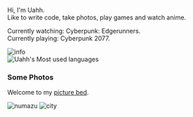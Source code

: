 Hi, I'm Uahh.  
Like to write code, take photos, play games and watch anime.  

Currently watching: Cyberpunk: Edgerunners.  
Currently playing: Cyberpunk 2077.  

![info](https://github-readme-stats.vercel.app/api?username=uahh&show_icons=true&theme=gotham&count_private=true)  
![Uahh's Most used languages](https://github-readme-stats.vercel.app/api/top-langs?username=Uahh&show_icons=true&count_private=true&theme=gotham&layout=compact)  

<h3>Some Photos</h3>  

Welcome to my [picture bed](https://500px.com.cn/uahh).

![numazu](jpg/numazu.jpg)
![city](jpg/city.jpg)


<!--
**Uahh/Uahh** is a ✨ _special_ ✨ repository because its `README.md` (this file) appears on your GitHub profile.

Here are some ideas to get you started:

- 🔭 I’m currently working on ...
- 🌱 I’m currently learning ...
- 👯 I’m looking to collaborate on ...
- 🤔 I’m looking for help with ...
- 💬 Ask me about ...
- 📫 How to reach me: ...
- 😄 Pronouns: ...
- ⚡ Fun fact: ...
-->
